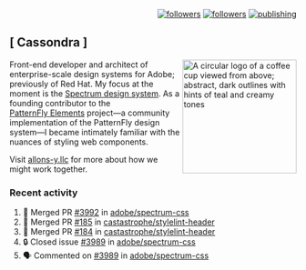 <p align="right"><a rel="me" href="https://front-end.social/@castastrophe">
    <img alt="followers" title="Follow me on Mastodon" src="https://img.shields.io/mastodon/follow/109297102751309835?domain=https%3A%2F%2Ffront-end.social&label=Follow&logo=mastodon&logoColor=white&style=for-the-badge&labelColor=008080&color=006969"/></a>
  <a href="https://codepen.io/castastrophe/">
    <img alt="followers" title="Follow me on CodePen" src="https://img.shields.io/badge/23-1?color=640464&labelColor=7c007c&style=for-the-badge&logo=codepen&label=Follow"/></a>
<a href="https://castastrophe.medium.com/">
    <img alt="publishing" title="View articles on Medium" src="https://img.shields.io/badge/107-1?color=666&labelColor=444&label=subscribe&logo=medium&logoColor=white&style=for-the-badge"/></a>
</p>

## [&nbsp;Cassondra&nbsp;]

<img align="right" src="https://github-production-user-asset-6210df.s3.amazonaws.com/1840295/253016758-ba468774-1cd3-42c2-8f43-947b5eeb5edf.png" height="200" alt="A circular logo of a coffee cup viewed from above; abstract, dark outlines with hints of teal and creamy tones">

Front-end developer and architect of enterprise-scale design systems for Adobe; previously of Red Hat. My focus at the moment is the [Spectrum design system](https://github.com/adobe/spectrum-css). As a founding contributor to the [PatternFly&nbsp;Elements](https://github.com/patternfly/patternfly-elements) project&mdash;a community implementation of the PatternFly design system&mdash;I became intimately familiar with the nuances of styling web components.

Visit [allons-y.llc](http://allons-y.llc/) for more about how we might work together.

### Recent activity

<!--START_SECTION:activity-->
1. 🎉 Merged PR [#3992](https://github.com/adobe/spectrum-css/pull/3992) in [adobe/spectrum-css](https://github.com/adobe/spectrum-css)
2. 🎉 Merged PR [#185](https://github.com/castastrophe/stylelint-header/pull/185) in [castastrophe/stylelint-header](https://github.com/castastrophe/stylelint-header)
3. 🎉 Merged PR [#184](https://github.com/castastrophe/stylelint-header/pull/184) in [castastrophe/stylelint-header](https://github.com/castastrophe/stylelint-header)
4. 🔒 Closed issue [#3989](https://github.com/adobe/spectrum-css/issues/3989) in [adobe/spectrum-css](https://github.com/adobe/spectrum-css)
5. 🗣 Commented on [#3989](https://github.com/adobe/spectrum-css/issues/3989#issuecomment-3001786111) in [adobe/spectrum-css](https://github.com/adobe/spectrum-css)
<!--END_SECTION:activity-->
